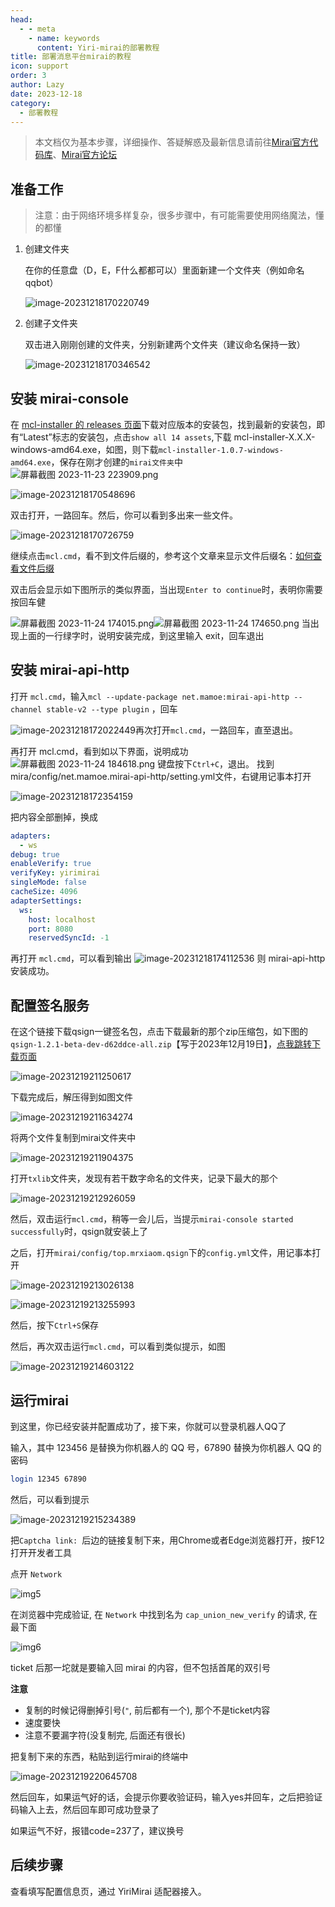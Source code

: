 ```yaml
---
head:
  - - meta
    - name: keywords
      content: Yiri-mirai的部署教程
title: 部署消息平台mirai的教程
icon: support
order: 3
author: Lazy
date: 2023-12-18
category:
  - 部署教程
---
```


> 本文档仅为基本步骤，详细操作、答疑解惑及最新信息请前往[Mirai官方代码库](https://github.com/mamoe/mirai)、[Mirai官方论坛](https://mirai.mamoe.net/)

## 准备工作

> 注意：由于网络环境多样复杂，很多步骤中，有可能需要使用网络魔法，懂的都懂

1. 创建文件夹

   在你的任意盘（D，E，F什么都都可以）里面新建一个文件夹（例如命名qqbot）

   ![image-20231218170220749](https://cos.thelazy.cn/pictures/qchatgpt%E6%89%8B%E5%8A%A8%E9%83%A8%E7%BD%B2202312181702794.png)

2. 创建子文件夹

   双击进入刚刚创建的文件夹，分别新建两个文件夹（建议命名保持一致）

   ![image-20231218170346542](https://cos.thelazy.cn/pictures/qchatgpt%E6%89%8B%E5%8A%A8%E9%83%A8%E7%BD%B2202312181703568.png)

## 安装 mirai-console

在 [mcl-installer 的 releases 页面](https://github.com/iTXTech/mcl-installer/releases)下载对应版本的安装包，找到最新的安装包，即有“Latest”标志的安装包，点击`show all 14 assets`,下载 mcl-installer-X.X.X-windows-amd64.exe，如图，则下载`mcl-installer-1.0.7-windows-amd64.exe`，保存在刚才创建的`mirai文件夹`中
![屏幕截图 2023-11-23 223909.png](https://cos.thelazy.cn/pictures/mirai-console%E7%9A%84%E6%95%99%E7%A8%8B202312181655031.png)

![image-20231218170548696](https://cos.thelazy.cn/pictures/qchatgpt%E6%89%8B%E5%8A%A8%E9%83%A8%E7%BD%B2202312181705727.png)

双击打开，一路回车。然后，你可以看到多出来一些文件。

![image-20231218170726759](https://cos.thelazy.cn/pictures/qchatgpt%E6%89%8B%E5%8A%A8%E9%83%A8%E7%BD%B2202312181707796.png)

继续点击`mcl.cmd`，看不到文件后缀的，参考这个文章来显示文件后缀名：[如何查看文件后缀](https://jingyan.baidu.com/article/9158e0004c6cbea2541228da.html)

双击后会显示如下图所示的类似界面，当出现`Enter to continue`时，表明你需要按回车健

![屏幕截图 2023-11-24 174015.png](https://cos.thelazy.cn/pictures/qchatgpt%E6%89%8B%E5%8A%A8%E9%83%A8%E7%BD%B2202312181714763.png)![屏幕截图 2023-11-24 174650.png](https://cos.thelazy.cn/pictures/qchatgpt%E6%89%8B%E5%8A%A8%E9%83%A8%E7%BD%B2202312181714650.png)
当出现上面的一行绿字时，说明安装完成，到这里输入 exit，回车退出

## 安装 mirai-api-http

打开 `mcl.cmd`，输入`mcl --update-package net.mamoe:mirai-api-http --channel stable-v2 --type plugin` ，回车

![image-20231218172022449](https://cos.thelazy.cn/pictures/qchatgpt%E6%89%8B%E5%8A%A8%E9%83%A8%E7%BD%B2202312181720470.png)再次打开`mcl.cmd`，一路回车，直至退出。

再打开 mcl.cmd，看到如以下界面，说明成功
![屏幕截图 2023-11-24 184618.png](https://cos.thelazy.cn/pictures/qchatgpt%E6%89%8B%E5%8A%A8%E9%83%A8%E7%BD%B2202312181719784.png)
键盘按下`Ctrl+C`，退出。
找到mira/config/net.mamoe.mirai-api-http/setting.yml文件，右键用记事本打开

![image-20231218172354159](https://cos.thelazy.cn/pictures/qchatgpt%E6%89%8B%E5%8A%A8%E9%83%A8%E7%BD%B2202312181723195.png)

把内容全部删掉，换成

```yml
adapters:
  - ws
debug: true
enableVerify: true
verifyKey: yirimirai
singleMode: false
cacheSize: 4096
adapterSettings:
  ws:
    host: localhost
    port: 8080
    reservedSyncId: -1
```

再打开 `mcl.cmd`，可以看到输出
![image-20231218174112536](https://cos.thelazy.cn/pictures/qchatgpt%E6%89%8B%E5%8A%A8%E9%83%A8%E7%BD%B2202312181741769.png)
则 mirai-api-http 安装成功。

## 配置签名服务

在这个链接下载qsign一键签名包，点击下载最新的那个zip压缩包，如下图的`qsign-1.2.1-beta-dev-d62ddce-all.zip`【写于2023年12月19日】，[点我跳转下载页面](https://github.com/MrXiaoM/qsign/releases)

![image-20231219211250617](https://cos.thelazy.cn/pictures/qchatgpt%E6%89%8B%E5%8A%A8%E9%83%A8%E7%BD%B2202312192112766.png)

下载完成后，解压得到如图文件

![image-20231219211634274](https://cos.thelazy.cn/pictures/qchatgpt%E6%89%8B%E5%8A%A8%E9%83%A8%E7%BD%B2202312192116299.png)

将两个文件复制到mirai文件夹中

![image-20231219211904375](https://cos.thelazy.cn/pictures/qchatgpt%E6%89%8B%E5%8A%A8%E9%83%A8%E7%BD%B2202312192119398.png)

打开`txlib`文件夹，发现有若干数字命名的文件夹，记录下最大的那个

![image-20231219212926059](https://cos.thelazy.cn/pictures/qchatgpt%E6%89%8B%E5%8A%A8%E9%83%A8%E7%BD%B2202312192129175.png)

然后，双击运行`mcl.cmd`，稍等一会儿后，当提示`mirai-console started successfully`时，qsign就安装上了

之后，打开`mirai/config/top.mrxiaom.qsign`下的`config.yml`文件，用记事本打开

![image-20231219213026138](https://cos.thelazy.cn/pictures/qchatgpt%E6%89%8B%E5%8A%A8%E9%83%A8%E7%BD%B2202312192130201.png)

![image-20231219213255993](https://cos.thelazy.cn/pictures/qchatgpt%E6%89%8B%E5%8A%A8%E9%83%A8%E7%BD%B2202312192132019.png)

然后，按下`Ctrl+S`保存

然后，再次双击运行`mcl.cmd`，可以看到类似提示，如图

![image-20231219214603122](https://cos.thelazy.cn/pictures/qchatgpt%E6%89%8B%E5%8A%A8%E9%83%A8%E7%BD%B2202312192146161.png)

## 运行mirai

到这里，你已经安装并配置成功了，接下来，你就可以登录机器人QQ了

输入，其中 123456 是替换为你机器人的 QQ 号，67890 替换为你机器人 QQ 的密码

```bash
login 12345 67890
```

然后，可以看到提示

![image-20231219215234389](https://cos.thelazy.cn/pictures/qchatgpt%E6%89%8B%E5%8A%A8%E9%83%A8%E7%BD%B2202312192152446.png)

把`Captcha link: `后边的链接复制下来，用Chrome或者Edge浏览器打开，按F12打开开发者工具

点开 `Network`

![img5](https://docs.mirai.mamoe.net/assets/img5.9c53babb.png)

在浏览器中完成验证, 在 `Network` 中找到名为 `cap_union_new_verify` 的请求, 在最下面

![img6](https://docs.mirai.mamoe.net/assets/img6.2c4cf2d2.png)

ticket 后那一坨就是要输入回 mirai 的内容，但不包括首尾的双引号

**注意**

- 复制的时候记得删掉引号(`"`, 前后都有一个), 那个不是ticket内容
- 速度要快
- 注意不要漏字符(没复制完, 后面还有很长)

把复制下来的东西，粘贴到运行mirai的终端中

![image-20231219220645708](https://cos.thelazy.cn/pictures/qchatgpt%E6%89%8B%E5%8A%A8%E9%83%A8%E7%BD%B2202312192206741.png)

然后回车，如果运气好的话，会提示你要收验证码，输入yes并回车，之后把验证码输入上去，然后回车即可成功登录了

如果运气不好，报错code=237了，建议换号

## 后续步骤

查看填写配置信息页，通过 YiriMirai 适配器接入。
